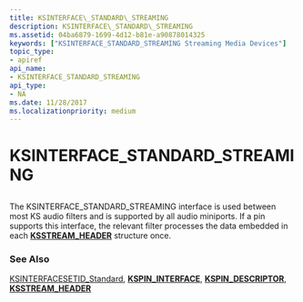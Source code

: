 ```yaml
---
title: KSINTERFACE\_STANDARD\_STREAMING
description: KSINTERFACE\_STANDARD\_STREAMING
ms.assetid: 04ba6879-1699-4d12-b81e-a90878014325
keywords: ["KSINTERFACE_STANDARD_STREAMING Streaming Media Devices"]
topic_type:
- apiref
api_name:
- KSINTERFACE_STANDARD_STREAMING
api_type:
- NA
ms.date: 11/28/2017
ms.localizationpriority: medium
---
```


# KSINTERFACE\_STANDARD\_STREAMING


## <span id="ddk_ksinterface_standard_streaming_ks"></span><span id="DDK_KSINTERFACE_STANDARD_STREAMING_KS"></span>


The KSINTERFACE\_STANDARD\_STREAMING interface is used between most KS audio filters and is supported by all audio miniports. If a pin supports this interface, the relevant filter processes the data embedded in each [**KSSTREAM\_HEADER**](https://docs.microsoft.com/windows-hardware/drivers/ddi/ks/ns-ks-ksstream_header) structure once.

### See Also

[KSINTERFACESETID\_Standard](ksinterfacesetid-standard.md), [**KSPIN\_INTERFACE**](https://docs.microsoft.com/previous-versions/ff563537(v=vs.85)), [**KSPIN\_DESCRIPTOR**](https://docs.microsoft.com/windows-hardware/drivers/ddi/ks/ns-ks-kspin_descriptor), [**KSSTREAM\_HEADER**](https://docs.microsoft.com/windows-hardware/drivers/ddi/ks/ns-ks-ksstream_header)

 

 





